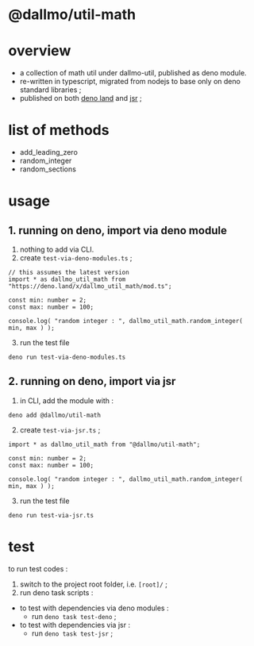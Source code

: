 # @dallmo/util-math

# overview

- a collection of math util under dallmo-util, published as deno module.
- re-written in typescript, migrated from nodejs to base only on deno standard libraries ; 
- published on both [deno land][link-1] and [jsr][link-2] ; 


# list of methods

- add_leading_zero
- random_integer
- random_sections




# usage

## 1. running on deno, import via deno module

1. nothing to add via CLI.
2. create `test-via-deno-modules.ts` ; 

```
// this assumes the latest version
import * as dallmo_util_math from "https://deno.land/x/dallmo_util_math/mod.ts";

const min: number = 2;
const max: number = 100;

console.log( "random integer : ", dallmo_util_math.random_integer( min, max ) );
```

3. run the test file
```
deno run test-via-deno-modules.ts
```

## 2. running on deno, import via jsr

1. in CLI, add the module with :
```
deno add @dallmo/util-math
```

2. create `test-via-jsr.ts` ; 

```
import * as dallmo_util_math from "@dallmo/util-math";

const min: number = 2;
const max: number = 100;

console.log( "random integer : ", dallmo_util_math.random_integer( min, max ) );
```

3. run the test file
```
deno run test-via-jsr.ts
```





# test
to run test codes : 

1. switch to the project root folder, i.e. `[root]/` ;
2. run deno task scripts :
- to test with dependencies via deno modules : 
  - run `deno task test-deno` ;
- to test with dependencies via jsr : 
  - run `deno task test-jsr` ; 

[comments]: ----------------------------------
[link-1]: https://deno.land/x/dallmo_util_math
[link-2]: https://jsr.io/@dallmo/util-math

